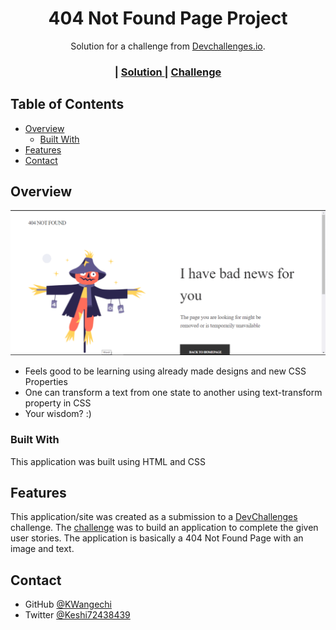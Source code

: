 <!-- Please update value in the {}  -->
<h1 align="center">404 Not Found Page Project</h1>

<div align="center">
   Solution for a challenge from  <a href="http://devchallenges.io" target="_blank">Devchallenges.io</a>.
</div>

<div align="center">
  <h3>
    <!-- <a href="https://{your-demo-link.your-domain}">
      Demo
    </a> -->
    <span> | </span>
    <a href="https://github.com/KWangechi/Dev-Challenges/">
      Solution
    </a>
    <span> | </span>
    <a href="https://devchallenges.io/challenges/wBunSb7FPrIepJZAg0sY">
      Challenge
    </a>
  </h3>
</div>

<!-- TABLE OF CONTENTS -->

## Table of Contents

- [Overview](#overview)
  - [Built With](#built-with)
- [Features](#features)
- [Contact](#contact)


<!-- OVERVIEW -->

## Overview

![screenshot](https://github.com/KWangechi/Dev-Challenges/blob/master/404%20Not%20Found%20Page%20GIF.gif)


<!-- - Where can I see your demo? -->
- Feels good to be learning using already made designs and new CSS Properties
- One can transform a text from one state to another using text-transform property in CSS
- Your wisdom? :)

### Built With

 This application was built using HTML and CSS

## Features

<!-- List the features of your application or follow the template. Don't share the figma file here :) -->

This application/site was created as a submission to a [DevChallenges](https://devchallenges.io/challenges) challenge. The [challenge](https://devchallenges.io/challenges/wBunSb7FPrIepJZAg0sY) was to build an application to complete the given user stories.
The application is basically a 404 Not Found Page with an image and text.

## Contact

<!-- - Website [your-website.com](https://{your-web-site-link}) -->
- GitHub [@KWangechi](https://{github.com/KWangechi})
- Twitter [@Keshi72438439](https://{twitter.com/Keshi72438439})
